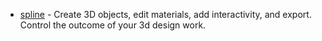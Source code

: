 - [spline](https://spline.design/) - Create 3D objects, edit materials, add interactivity, and export. Control the outcome of your 3d design work.
